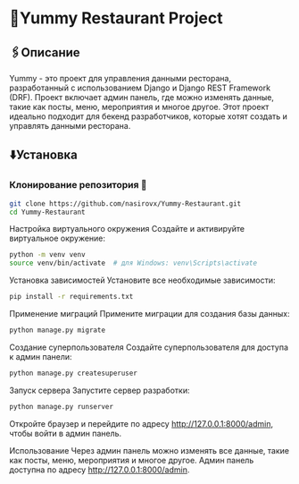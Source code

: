 # 🍷Yummy Restaurant Project

## 🖇️Описание

Yummy - это проект для управления данными ресторана, разработанный с использованием Django и Django REST Framework (DRF). Проект включает админ панель, где можно изменять данные, такие как посты, меню, мероприятия и многое другое. Этот проект идеально подходит для бекенд разработчиков, которые хотят создать и управлять данными ресторана.

## ⬇️Установка
 
### Клонирование репозитория 🦄

```bash
git clone https://github.com/nasirovx/Yummy-Restaurant.git
cd Yummy-Restaurant
```
Настройка виртуального окружения
Создайте и активируйте виртуальное окружение:
```bash
python -m venv venv
source venv/bin/activate  # для Windows: venv\Scripts\activate
```
Установка зависимостей
Установите все необходимые зависимости:
```bash
pip install -r requirements.txt
```
Применение миграций
Примените миграции для создания базы данных:
```bash
python manage.py migrate
```
Создание суперпользователя
Создайте суперпользователя для доступа к админ панели:
```bash
python manage.py createsuperuser
```
Запуск сервера
Запустите сервер разработки:
```bash
python manage.py runserver
```
Откройте браузер и перейдите по адресу http://127.0.0.1:8000/admin, чтобы войти в админ панель.

Использование
Через админ панель можно изменять все данные, такие как посты, меню, мероприятия и многое другое. Админ панель доступна по адресу http://127.0.0.1:8000/admin.

